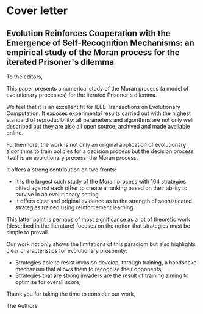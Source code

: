 # Cover letter
## Evolution Reinforces Cooperation with the Emergence of Self-Recognition Mechanisms: an empirical study of the Moran process for the iterated Prisoner's dilemma

To the editors,

This paper presents a numerical study of the Moran process (a model of
evolutionary processes) for the iterated
Prisoner's dilemma.

We feel that it is an excellent fit for IEEE Transactions on Evolutionary
Computation. It exposes experimental results
carried out with the highest standard of reproducibility: all parameters and
algorithms are not only well described but they are also all open source,
archived and made available online.

Furthermore, the work is not only an original application of evolutionary
algorithms to train policies for a decision process but the decision process
itself is an evolutionary process: the Moran process.

It offers a strong contribution on two fronts:

- It is the largest such study of the Moran process with 164 strategies pitted
  against each other to create a ranking based on their ability to survive in an
  evolutionary setting.
- It offers clear and original evidence as to the strength of sophisticated
  strategies trained using reinforcement learning.

This latter point is perhaps of most significance as a lot of theoretic work
(described in the literature) focuses on the notion that strategies must be
simple to prevail.

Our work not only shows the limitations of this paradigm but also highlights
clear characteristics for evolutionary prosperity:

- Strategies able to resist invasion develop, through training, a handshake
  mechanism that allows them to recognise their opponents;
- Strategies that are strong invaders are the result of training aiming to
  optimise for overall score;


Thank you for taking the time to consider our work,

The Authors.
